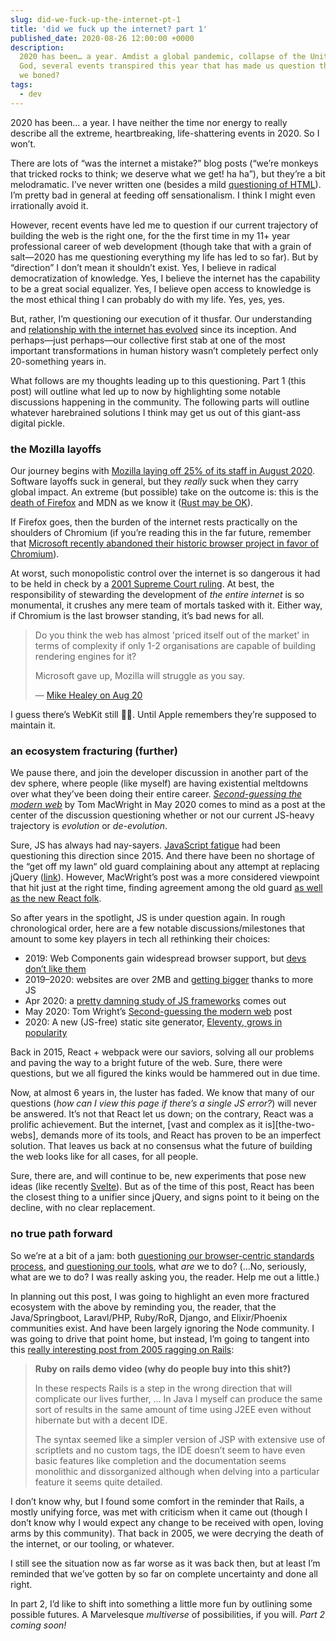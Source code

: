 ```yaml
---
slug: did-we-fuck-up-the-internet-pt-1
title: 'did we fuck up the internet? part 1'
published_date: 2020-08-26 12:00:00 +0000
description:
  2020 has been… a year. Amdist a global pandemic, collapse of the United States, and other acts of
  God, several events transpired this year that has made us question the internet’s trajectory. Are
  we boned?
tags:
  - dev
---
```


2020 has been… a year. I have neither the time nor energy to really describe all the extreme,
heartbreaking, life-shattering events in 2020. So I won’t.

There are lots of “was the internet a mistake?” blog posts (“we’re monkeys that tricked rocks to
think; we deserve what we get! ha ha”), but they’re a bit melodramatic. I’ve never written one
(besides a mild [questioning of HTML](./was-html-a-mistake.html)). I’m pretty bad in general at
feeding off sensationalism. I think I might even irrationally avoid it.

However, recent events have led me to question if our current trajectory of building the web is the
right one, for the the first time in my 11+ year professional career of web development (though take
that with a grain of salt—2020 has me questioning everything my life has led to so far). But by
“direction” I don’t mean it shouldn’t exist. Yes, I believe in radical democratization of knowledge.
Yes, I believe the internet has the capability to be a great social equalizer. Yes, I believe open
access to knowledge is the most ethical thing I can probably do with my life. Yes, yes, yes.

But, rather, I’m questioning our execution of it thusfar. Our understanding and [relationship with
the internet has evolved][social-media] since its inception. And perhaps—just perhaps—our collective
first stab at one of the most important transformations in human history wasn’t completely perfect
only 20-something years in.

What follows are my thoughts leading up to this questioning. Part 1 (this post) will outline what
led up to now by highlighting some notable discussions happening in the community. The following
parts will outline whatever harebrained solutions I think may get us out of this giant-ass digital
pickle.

### the Mozilla layoffs

Our journey begins with [Mozilla laying off 25% of its staff in August 2020][mozilla-layoffs].
Software layoffs suck in general, but they _really_ suck when they carry global impact. An extreme
(but possible) take on the outcome is: this is the [death of Firefox][cc] and MDN as we know it
([Rust may be OK][mozilla-rust]).

If Firefox goes, then the burden of the internet rests practically on the shoulders of Chromium (if
you’re reading this in the far future, remember that [Microsoft recently abandoned their historic
browser project in favor of Chromium][microsoft-chromium]).

At worst, such monopolistic control over the internet is so dangerous it had to be held in check by
a [2001 Supreme Court ruling][microsoft-v-us]. At best, the responsibility of stewarding the
development of _the entire internet_ is so monumental, it crushes any mere team of mortals tasked
with it. Either way, if Chromium is the last browser standing, it’s bad news for all.

> Do you think the web has almost 'priced itself out of the market' in terms of complexity if only
> 1-2 organisations are capable of building rendering engines for it?
>
> Microsoft gave up, Mozilla will struggle as you say.
>
> — [Mike Healey on Aug 20](https://twitter.com/i/status/1296573362223759361)

I guess there’s WebKit still 🤷‍♂️. Until Apple remembers they’re supposed to maintain it.

### an ecosystem fracturing (further)

We pause there, and join the developer discussion in another part of the dev sphere, where people
(like myself) are having existential meltdowns over what they’ve been doing their entire career.
_[Second-guessing the modern web][second-guessing-modern-web]_ by Tom MacWright in May 2020 comes to
mind as a post at the center of the discussion questioning whether or not our current JS-heavy
trajectory is _evolution_ or _de-evolution_.

Sure, JS has always had nay-sayers. [JavaScript fatigue][js-fatigue] had been questioning this
direction since 2015. And there have been no shortage of the “get off my lawn“ old guard complaining
about any attempt at replacing jQuery ([link][fuchs-react]). However, MacWright’s post was a more
considered viewpoint that hit just at the right time, finding agreement among the old guard [as well
as the new React folk][abramov].

So after years in the spotlight, JS is under question again. In rough chronological order, here are
a few notable discussions/milestones that amount to some key players in tech all rethinking their
choices:

- 2019: Web Components gain widespread browser support, but [devs don’t like them][wc-rh]
- 2019–2020: websites are over 2MB and [getting bigger][page-weight] thanks to more JS
- Apr 2020: a [pretty damning study of JS frameworks][cost-of-js] comes out
- May 2020: Tom Wright’s [Second-guessing the modern web][second-guessing-modern-web] post
- 2020: A new (JS-free) static site generator, [Eleventy, grows in popularity][eleventy]

Back in 2015, React + webpack were our saviors, solving all our problems and paving the way to a
bright future of the web. Sure, there were questions, but we all figured the kinks would be hammered
out in due time.

Now, at almost 6 years in, the luster has faded. We know that many of our questions (_how can I view
this page if there’s a single JS error?_) will never be answered. It’s not that React let us down;
on the contrary, React was a prolific achievement. But the internet, [vast and complex as it
is][the-two-webs], demands more of its tools, and React has proven to be an imperfect solution. That
leaves us back at no consensus what the future of building the web looks like for all cases, for all
people.

Sure, there are, and will continue to be, new experiments that pose new ideas (like recently
[Svelte][svelte]). But as of the time of this post, React has been the closest thing to a unifier
since jQuery, and signs point to it being on the decline, with no clear replacement.

### no true path forward

So we’re at a bit of a jam: both [questioning our browser-centric standards process][clean-start],
and [questioning our tools][second-guessing-modern-web], what _are_ we to do? (…No, seriously, what
are we to do? I was really asking you, the reader. Help me out a little.)

In planning out this post, I was going to highlight an even more fractured ecosystem with the above
by reminding you, the reader, that the Java/Springboot, Laravl/PHP, Ruby/RoR, Django, and
Elixir/Phoenix communities exist. And have been largely ignoring the Node community. I was going to
drive that point home, but instead, I’m going to tangent into this [really interesting post from
2005 ragging on Rails][rails-is-a-joke]:

> **Ruby on rails demo video (why do people buy into this shit?)**
>
> In these respects Rails is a step in the wrong direction that will complicate our lives further, …
> In Java I myself can produce the same sort of results in the same amount of time using J2EE even
> without hibernate but with a decent IDE.
>
> The syntax seemed like a simpler version of JSP with extensive use of scriptlets and no custom
> tags, the IDE doesn’t seem to have even basic features like completion and the documentation seems
> monolithic and dissorganized although when delving into a particular feature it seems quite
> detailed.

I don’t know why, but I found some comfort in the reminder that Rails, a mostly unifying force, was
met with criticism when it came out (though I don’t know why I would expect any change to be
received with open, loving arms by this community). That back in 2005, we were decrying the death of
the internet, or our tooling, or whatever.

I still see the situation now as far worse as it was back then, but at least I’m reminded that we’ve
gotten by so far on complete uncertainty and done all right.

In part 2, I’d like to shift into something a little more fun by outlining some possible futures. A
Marvelesque _multiverse_ of possibilities, if you will. _Part 2 coming soon!_

[abramov]: https://twitter.com/dan_abramov/status/1259614150386425858?s=20
[cc]: https://twitter.com/chriscoyier/status/1296573362223759361?s=20
[clean-start]: https://macwright.com/2020/08/22/clean-starts-for-the-web.html
[cost-of-js]: https://twitter.com/tkadlec/status/1252613423361376256?s=20
[eleventy]: https://twitter.com/zachleat/status/1296817280098205699?s=20
[fuchs-react]: https://twitter.com/search?q=%40thomasfuchs%20react&src=typed_query
[js-fatigue]: https://medium.com/@ericclemmons/javascript-fatigue-48d4011b6fc4
[page-weight]: https://twitter.com/scottjehl/status/1263492890979979264?s=20
[microsoft-chromium]:
  https://www.theverge.com/2019/5/6/18527550/microsoft-chromium-edge-google-history-collaboration
[microsoft-v-us]: https://en.wikipedia.org/wiki/United_States_v._Microsoft_Corp.
[mozilla-layoffs]:
  https://www.theverge.com/2020/8/11/21363424/mozilla-layoffs-quarter-staff-250-people-new-revenue-focus
[mozilla-rust]:
  https://blog.rust-lang.org/2020/08/18/laying-the-foundation-for-rusts-future.html?ref=hvper.com
[rails-is-a-joke]:
  https://vprise.wordpress.com/2005/12/14/ruby-on-rails-demo-video-why-do-people-buy-into-this-shit/
[second-guessing-modern-web]: https://macwright.com/2020/05/10/spa-fatigue.html
[so-survey]: https://insights.stackoverflow.com/survey/2020
[social-media]: https://www.apa.org/members/content/social-media-research
[svelte]: https://github.com/sveltejs/svelte
[wc-rh]: https://twitter.com/Rich_Harris/status/1198332398561353728?s=20
